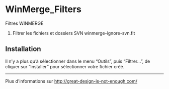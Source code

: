 WinMerge_Filters
================

Filtres WINMERGE

1. Filtrer les fichiers et dossiers SVN
   winmerge-ignore-svn.flt

Installation 
------------
Il n’y a plus qu’à sélectionner dans le menu “Outils”, puis “Filtrer…”, de cliquer sur “installer” pour sélectionner votre fichier créé.

* * *

Plus d'informations sur http://great-design-is-not-enough.com/
